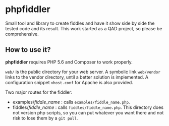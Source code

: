 # phpfiddler
Small tool and library to create fiddles and have it show side by side the tested code and its result.
This work started as a QAD project, so please be comprehensive.

## How to use it?
**phpfiddler** requires PHP 5.6 and Composer to work properly.

`web/` is the public directory for your web server.
A symbolic link `web/vendor` links to the vendor directory, until a better solution is implemented. 
A configuration snippet `vhost.conf` for Apache is also provided.

Two major routes for the fiddler:

- examples/*fiddle_name* : calls `examples/fiddle_name.php`.
- fiddles/*fiddle_name* : calls `fiddles/fiddle_name.php`. This directory does not version php scripts, so you can put whatever you want there and not risk to lose them by a `git pull`.

